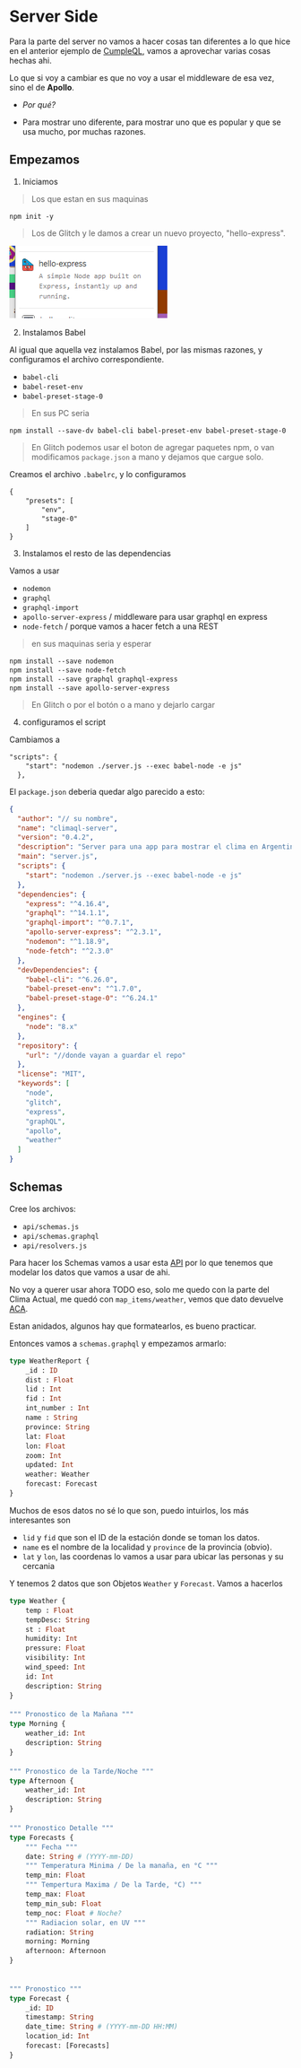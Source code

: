 # Server Side

Para la parte del server no vamos a hacer cosas tan diferentes a lo que hice en el anterior ejemplo de [CumpleQL](https://github.com/gastonpereyra/Apuntes_GraphQL/blob/master/Contenido/server_schemas.md), vamos a aprovechar varias cosas hechas ahi.

Lo que si voy a cambiar es que no voy a usar el middleware de esa vez, sino el de **Apollo**.

- *Por qué?*

- Para mostrar uno diferente, para mostrar uno que es popular y que se usa mucho, por muchas razones.

## Empezamos


1. Iniciamos

> Los que estan en sus maquinas

```
npm init -y
```

> Los de Glitch y le damos a crear un nuevo proyecto, "hello-express".

<img src="https://raw.githubusercontent.com/gastonpereyra/Apuntes_Glitch/master/imagenes/Glitch_hello_2.png">

2. Instalamos Babel

Al igual que aquella vez instalamos Babel, por las mismas razones, y configuramos el archivo correspondiente.

* `babel-cli`
* `babel-reset-env`
* `babel-preset-stage-0`

> En sus PC seria

```
npm install --save-dv babel-cli babel-preset-env babel-preset-stage-0
```

> En Glitch podemos usar el boton de agregar paquetes npm, o van modificamos `package.json` a mano y dejamos que cargue solo. 

Creamos el archivo `.babelrc`, y lo configuramos

```
{
    "presets": [
        "env",
        "stage-0"
    ]
}
```

3. Instalamos el resto de las dependencias

Vamos a usar

* `nodemon`
* `graphql`
* `graphql-import`
* `apollo-server-express` / middleware para usar graphql en express
* `node-fetch` / porque vamos a hacer fetch a una REST

> en sus maquinas seria y esperar

```
npm install --save nodemon
npm install --save node-fetch
npm install --save graphql graphql-express
npm install --save apollo-server-express
```
> En Glitch o por el botón o a mano y dejarlo cargar

4. configuramos el script 

Cambiamos a 

```
"scripts": {
    "start": "nodemon ./server.js --exec babel-node -e js"
  },
```

El `package.json` deberia quedar algo parecido a esto:

```json
{
  "author": "// su nombre",
  "name": "climaql-server",
  "version": "0.4.2",
  "description": "Server para una app para mostrar el clima en Argentina",
  "main": "server.js",
  "scripts": {
    "start": "nodemon ./server.js --exec babel-node -e js"
  },
  "dependencies": {
    "express": "^4.16.4",
    "graphql": "^14.1.1",
    "graphql-import": "^0.7.1",
    "apollo-server-express": "^2.3.1",
    "nodemon": "^1.18.9",
    "node-fetch": "^2.3.0"
  },
  "devDependencies": {
    "babel-cli": "^6.26.0",
    "babel-preset-env": "^1.7.0",
    "babel-preset-stage-0": "^6.24.1"
  },
  "engines": {
    "node": "8.x"
  },
  "repository": {
    "url": "//donde vayan a guardar el repo"
  },
  "license": "MIT",
  "keywords": [
    "node",
    "glitch",
    "express",
    "graphQL",
    "apollo",
    "weather"
  ]
}
```
## Schemas

Cree los archivos:

* `api/schemas.js`
* `api/schemas.graphql`
* `api/resolvers.js`

Para hacer los Schemas vamos a usar esta [API](https://github.com/gastonpereyra/smnQL/tree/master/docs/api) por lo que tenemos que modelar los datos que vamos a usar de ahi.

No voy a querer usar ahora TODO eso, solo me quedo con la parte del Clima Actual, me quedó con `map_items/weather`, vemos que dato devuelve [ACA](https://github.com/gastonpereyra/smnQL/blob/master/docs/api/clima.md).

Estan anidados, algunos hay que formatearlos, es bueno practicar.

Entonces vamos a `schemas.graphql` y empezamos armarlo:

```graphql
type WeatherReport {
    _id : ID
    dist : Float
    lid : Int
    fid : Int
    int_number : Int
    name : String
    province: String
    lat: Float
    lon: Float
    zoom: Int
    updated: Int
    weather: Weather
    forecast: Forecast
}
```

Muchos de esos datos no sé lo que son, puedo intuirlos, los más interesantes son 
* `lid` y `fid` que son el ID de la estación donde se toman los datos. 
* `name` es el nombre de la localidad y `province` de la provincia (obvio). 
* `lat` y `lon`, las coordenas lo vamos a usar para ubicar las personas y su cercania

Y tenemos 2 datos que son Objetos `Weather` y `Forecast`. Vamos a hacerlos 


```graphql
type Weather {
    temp : Float
    tempDesc: String
    st : Float
    humidity: Int
    pressure: Float
    visibility: Int
    wind_speed: Int
    id: Int 
    description: String
}

""" Pronostico de la Mañana """ 
type Morning {
    weather_id: Int
    description: String
}

""" Pronostico de la Tarde/Noche """ 
type Afternoon {
    weather_id: Int
    description: String
}

""" Pronostico Detalle """ 
type Forecasts {
    """ Fecha """ 
    date: String # (YYYY-mm-DD)
    """ Temperatura Minima / De la manaña, en °C """ 
    temp_min: Float
    """ Tempertura Maxima / De la Tarde, °C) """ 
    temp_max: Float
    temp_min_sub: Float
    temp_noc: Float # Noche?
    """ Radiacion solar, en UV """
    radiation: String 
    morning: Morning
    afternoon: Afternoon
}


""" Pronostico """
type Forecast {
    _id: ID
    timestamp: String
    date_time: String # (YYYY-mm-DD HH:MM)
    location_id: Int
    forecast: [Forecasts]
}
```
